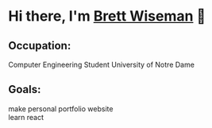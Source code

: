 # Hi there, I'm [Brett Wiseman][linkedin] 👋

## Occupation: 
Computer Engineering Student University of Notre Dame

## Goals:
make personal portfolio website <br>
learn react

<!---
bwiseman77/bwiseman77 is a ✨ special ✨ repository because its `README.md` (this file) appears on your GitHub profile.
You can click the Preview link to take a look at your changes.
--->

[linkedin]: https://www.linkedin.com/in/brett-wiseman77/

